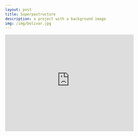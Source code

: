 ```yaml
---
layout: post
title: Superpastructure 
description: a project with a background image
img: /img/bolivar.jpg
---
```


<iframe width="420" height="315" src="https://www.youtube.com/embed/hR-Ap8mtODM" frameborder="0" allowfullscreen></iframe>